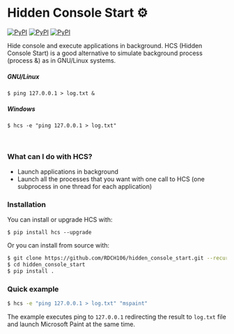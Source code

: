 # Hidden Console Start ⚙️

[![PyPI](https://img.shields.io/pypi/v/hcs.svg)](https://pypi.python.org/pypi/hcs)
[![PyPI](https://img.shields.io/pypi/pyversions/hcs.svg)](https://pypi.python.org/pypi/hcs)
[![PyPI](https://img.shields.io/pypi/l/hcs.svg)](https://github.com/RDCH106/hidden_console_start/blob/master/LICENSE)

Hide console and execute applications in background.
HCS (Hidden Console Start) is a good alternative to simulate background process (process &) as in GNU/Linux systems.

##### GNU/Linux 

```
$ ping 127.0.0.1 > log.txt &
```

##### Windows

```
$ hcs -e "ping 127.0.0.1 > log.txt"
```

<br>

### What can I do with HCS?

- Launch applications in background
- Launch all the processes that you want with one call to HCS (one subprocess in one thread for each application)

### Installation

You can install or upgrade HCS with:

`$ pip install hcs --upgrade`

Or you can install from source with:

```bash
$ git clone https://github.com/RDCH106/hidden_console_start.git --recursive
$ cd hidden_console_start
$ pip install .
```

### Quick example

```bash
$ hcs -e "ping 127.0.0.1 > log.txt" "mspaint"
```

The example executes ping to `127.0.0.1` redirecting the result to `log.txt` file and launch Microsoft Paint at the same time.
